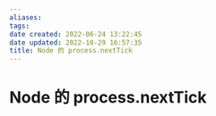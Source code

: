 ```yaml
---
aliases: 
tags: 
date created: 2022-06-24 13:22:45
date updated: 2022-10-29 16:57:35
title: Node 的 process.nextTick
---
```


# Node 的 process.nextTick
